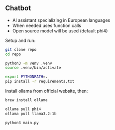 ## Chatbot

- AI assistant specializing in European languages
- When needed uses function calls
- Open source model will be used (default phi4)

Setup and run:

```bash
git clone repo
cd repo
```

```bash
python3 -m venv .venv
source .venv/bin/activate
```

```bash
export PYTHONPATH=.
pip install -r requirements.txt
```

Install ollama from official website, then:
```bash
brew install ollama
```

```bash
ollama pull phi4
ollama pull llama3.2:1b
```

```bash
python3 main.py
```